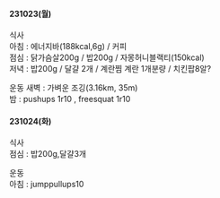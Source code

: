 #### 231023(월)
  식사  
    아침 : 에너지바(188kcal,6g) / 커피  
    점심 : 닭가슴살200g / 밥200g / 자몽허니블랙티(150kcal)  
    저녁 : 밥200g / 달걀 2개 / 계란찜 계란 1개분량 / 치킨팝8알?  

 운동
    새벽 : 가벼운 조깅(3.16km, 35m)  
    밤 : pushups 1r10 , freesquat 1r10

#### 231024(화)
  식사  
    점심 : 밥200g,달걀3개

  운동  
    아침 : jumppullups10
